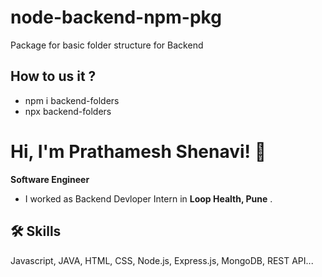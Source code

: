 # node-backend-npm-pkg
Package for basic folder structure for Backend


## How to us it ?

- npm i backend-folders
- npx backend-folders

# Hi, I'm Prathamesh Shenavi! 👋

**Software Engineer**

- I worked as Backend Devloper Intern in **Loop Health, Pune** .

## 🛠 Skills
Javascript, JAVA, HTML, CSS, Node.js, Express.js, MongoDB, REST API...

